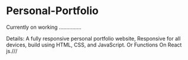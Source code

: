 # Personal-Portfolio


Currently on working ...............


Details: A fully responsive personal portfolio website, Responsive for all devices, build using HTML, CSS, and JavaScript. 
Or Functions On React js.///
